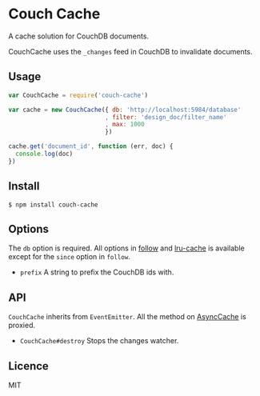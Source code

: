 # Couch Cache

A cache solution for CouchDB documents.

CouchCache uses the `_changes` feed in CouchDB to invalidate documents.

## Usage

```js
var CouchCache = require('couch-cache')

var cache = new CouchCache({ db: 'http://localhost:5984/database'
                           , filter: 'design_doc/filter_name'
                           , max: 1000
                           })

cache.get('document_id', function (err, doc) {
  console.log(doc)
})
```

## Install

    $ npm install couch-cache

## Options

The `db` option is required.
All options in [follow](https://npmjs.org/package/follow) and
[lru-cache](https://npmjs.org/package/lru-cache) is available except for the
`since` option in `follow`.

- `prefix`
  A string to prefix the CouchDB ids with.

## API

`CouchCache` inherits from `EventEmitter`. All the method on
[AsyncCache](https://npmjs.org/package/async-cache) is proxied.

- `CouchCache#destroy`
   Stops the changes watcher.

## Licence

MIT
